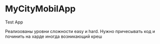 # MyCityMobilApp

Test App

Реализованы уровни сложности easy и hard.  Нужно причесывать код и починить на харде иногда возникающий креш
